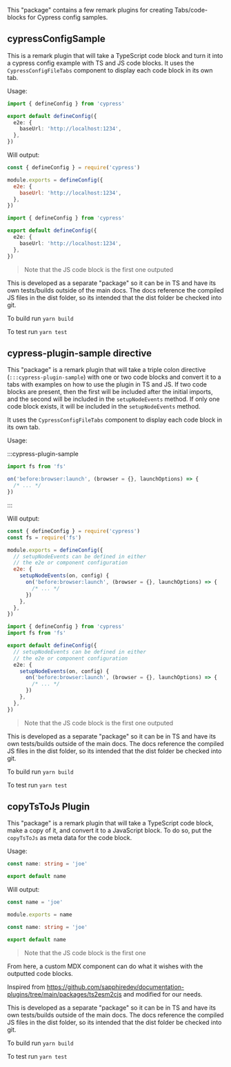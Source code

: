This "package" contains a few remark plugins for creating Tabs/code-blocks for
Cypress config samples.

## cypressConfigSample

This is a remark plugin that will take a TypeScript code block and turn it into
a cypress config example with TS and JS code blocks. It uses the
`CypressConfigFileTabs` component to display each code block in its own tab.

Usage:

```ts cypressConfigSample
import { defineConfig } from 'cypress'

export default defineConfig({
  e2e: {
    baseUrl: 'http://localhost:1234',
  },
})
```

Will output:

<CypressConfigFileTabs>

```js
const { defineConfig } = require('cypress')

module.exports = defineConfig({
  e2e: {
    baseUrl: 'http://localhost:1234',
  },
})
```

```typescript
import { defineConfig } from 'cypress'

export default defineConfig({
  e2e: {
    baseUrl: 'http://localhost:1234',
  },
})
```

</CypressConfigFileTabs>

> Note that the JS code block is the first one outputed

This is developed as a separate "package" so it can be in TS and have its own
tests/builds outside of the main docs. The docs reference the compiled JS files
in the dist folder, so its intended that the dist folder be checked into git.

To build run `yarn build`

To test run `yarn test`

## cypress-plugin-sample directive

This "package" is a remark plugin that will take a triple colon directive
(`:::cypress-plugin-sample`) with one or two code blocks and convert it to a
tabs with examples on how to use the plugin in TS and JS. If two code blocks are
present, then the first will be included after the initial imports, and the
second will be included in the `setupNodeEvents` method. If only one code block
exists, it will be included in the `setupNodeEvents` method.

It uses the `CypressConfigFileTabs` component to display each code block in its
own tab.

Usage:

:::cypress-plugin-sample

```ts
import fs from 'fs'
```

```ts
on('before:browser:launch', (browser = {}, launchOptions) => {
  /* ... */
})
```

:::

Will output:

<CypressConfigFileTabs>

```js
const { defineConfig } = require('cypress')
const fs = require('fs')

module.exports = defineConfig({
  // setupNodeEvents can be defined in either
  // the e2e or component configuration
  e2e: {
    setupNodeEvents(on, config) {
      on('before:browser:launch', (browser = {}, launchOptions) => {
        /* ... */
      })
    },
  },
})
```

```typescript
import { defineConfig } from 'cypress'
import fs from 'fs'

export default defineConfig({
  // setupNodeEvents can be defined in either
  // the e2e or component configuration
  e2e: {
    setupNodeEvents(on, config) {
      on('before:browser:launch', (browser = {}, launchOptions) => {
        /* ... */
      })
    },
  },
})
```

</CypressConfigFileTabs>

> Note that the JS code block is the first one outputed

This is developed as a separate "package" so it can be in TS and have its own
tests/builds outside of the main docs. The docs reference the compiled JS files
in the dist folder, so its intended that the dist folder be checked into git.

To build run `yarn build`

To test run `yarn test`

## copyTsToJs Plugin

This "package" is a remark plugin that will take a TypeScript code block, make a
copy of it, and convert it to a JavaScript block. To do so, put the
`copyTsToJs` as meta data for the code block.

Usage:

```typescript copyTsToJs
const name: string = 'joe'

export default name
```

Will output:

```js
const name = 'joe'

module.exports = name
```

```typescript
const name: string = 'joe'

export default name
```

> Note that the JS code block is the first one

From here, a custom MDX component can do what it wishes with the outputted code
blocks.

Inspired from
https://github.com/sapphiredev/documentation-plugins/tree/main/packages/ts2esm2cjs
and modified for our needs.

This is developed as a separate "package" so it can be in TS and have its own
tests/builds outside of the main docs. The docs reference the compiled JS files
in the dist folder, so its intended that the dist folder be checked into git.

To build run `yarn build`

To test run `yarn test`

